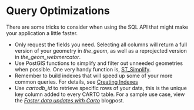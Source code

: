# Query Optimizations

There are some tricks to consider when using the SQL API that might make your application a little faster.

* Only request the fields you need. Selecting all columns will return a full version of your geometry in *the_geom*, as well as a reprojected version in *the_geom_webmercator*.
* Use PostGIS functions to simplify and filter out unneeded geometries when possible. One very handy function is, [ST_Simplify](http://www.postgis.org/docs/ST_Simplify.html).
* Remember to build indexes that will speed up some of your more common queries. For details, see [Creating Indexes](http://docs.carto.com/carto-editor/managing-your-data/#creating-indexes)
* Use *cartodb_id* to retrieve specific rows of your data, this is the unique key column added to every CARTO table. For a sample use case, view the [_Faster data updates with Carto_](https://blog.carto.com/faster-data-updates-with-cartodb/) blogpost.